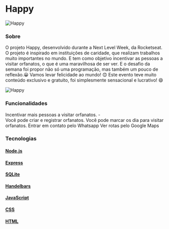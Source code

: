 # Happy 
          
   ![Happy](https://user-images.githubusercontent.com/59374587/95769432-3c361a00-0c8e-11eb-8ce7-9ee9a66f32af.png)
### Sobre
O projeto Happy, desenvolvido durante a Next Level Week, da Rocketseat.
O projeto é inspirado em instituições de caridade, que realizam trabalhos muito importantes no mundo. E tem como objetivo incentivar as pessoas a visitar orfanatos, o que é uma maravilhosa de ser ver.
E o desafio da semana foi propor não só uma programação, mas também um pouco de reflexão.😀
Vamos levar felicidade ao mundo! 😊
Este evento teve muito conteúdo exclusivo e gratuito, foi simplesmente sensacional e lucrativo! 😄

![Happy](https://user-images.githubusercontent.com/64798575/96478835-88450980-120e-11eb-9662-a013f90aec74.png)

### Funcionalidades
Incentivar mais pessoas a visitar orfanatos.                                                                                                                                      -                                      
Você pode criar e registrar orfanatos.
Você pode marcar os dia para visitar orfanatos.
Entrar em contato pelo Whatsapp
Ver rotas pelo Google Maps

### Tecnologias
#### [Node.js](https://nodejs.org/en/)
#### [Express](https://expressjs.com/pt-br/)
#### [SQLite](https://www.sqlite.org/index.html)
#### [Handelbars](https://handlebarsjs.com/)
#### [JavaScript](https://www.javascript.com/)
#### [CSS](https://developer.mozilla.org/pt-BR/docs/Web/CSS)
#### [HTML](https://html.com/)


